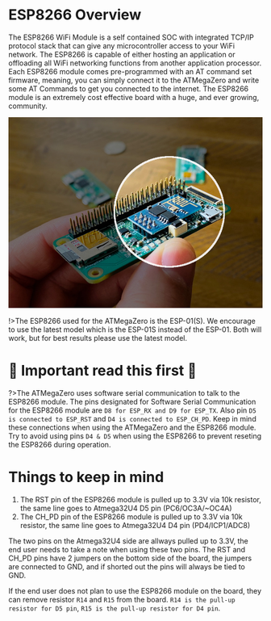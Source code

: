 # ESP8266 Overview

The ESP8266 WiFi Module is a self contained SOC with integrated TCP/IP protocol stack that can give any microcontroller access to your WiFi network. The ESP8266 is capable of either hosting an application or offloading all WiFi networking functions from another application processor. Each ESP8266 module comes pre-programmed with an AT command set firmware, meaning, you can simply connect it to the ATMegaZero and write some AT Commands to get you connected to the internet. The ESP8266 module is an extremely cost effective board with a huge, and ever growing, community.

![ATMegaZero](./media/atmegazero_esp01_highlight.jpg)

!>The ESP8266 used for the ATMegaZero is the ESP-01(S). We encourage to use the latest model which is the ESP-01S instead of the ESP-01. Both will work, but for best results please use the latest model.

# 🚨 Important read this first 🚨 
?>The ATMegaZero uses software serial communication to talk to the ESP8266 module. The pins designated for Software Serial Communication for the ESP8266 module are `D8 for ESP_RX and D9 for ESP_TX`. Also pin `D5 is connected to ESP_RST` and `D4 is connected to ESP_CH_PD`. Keep in mind these connections when using the ATMegaZero and the ESP8266 module. Try to avoid using pins `D4 & D5` when using the ESP8266 to prevent reseting the ESP8266 during operation.

# Things to keep in mind

1. The RST pin of the ESP8266 module is pulled up to 3.3V via 10k resistor, the same line goes to Atmega32U4 D5 pin (PC6/OC3A/~OC4A)
2. The CH_PD pin of the ESP8266 module is pulled up to 3.3V via 10k resistor, the same line goes to Atmega32U4 D4 pin (PD4/ICP1/ADC8)

The two pins on the Atmega32U4 side are allways pulled up to 3.3V, the end user needs to take a note when using these two pins.
The RST and CH_PD pins have 2 jumpers on the bottom side of the board, the jumpers are connected to GND, and if shorted out the pins will always be tied to GND.

If the end user does not plan to use the ESP8266 module on the board, they can remove resistor `R14` and `R15` from the board. `R14 is the pull-up resistor for D5 pin`, `R15 is the pull-up resistor for D4 pin`.
